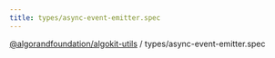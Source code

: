 ```yaml
---
title: types/async-event-emitter.spec
---
```

[@algorandfoundation/algokit-utils](/reference/algokit-utils-ts/api/readme/) / types/async-event-emitter.spec
